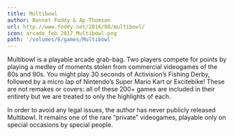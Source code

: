 ```yaml
---
title: Multibowl 
author: Bennet Foddy & Ap Thomson
url: http://www.foddy.net/2016/08/multibowl/ 
icon: arcade_feb_2017_Multibowl.png 
path: '/volumes/6/games/Multibowl'
---
```

Multibowl is a playable arcade grab-bag. Two players compete for points by playing a medley of
moments stolen from commercial videogames of the 80s and 90s. You might play 30 seconds of
Activision’s Fishing Derby, followed by a micro lap of Nintendo’s Super Mario Kart or
Excitebike! These are not remakes or covers: all of these 200+ games are included in their
entirety but we are treated to only the highlights of each.

In order to avoid any legal issues, the author has never publicly released Multibowl. It
remains one of the rare “private” videogames, playable only on special occasions by special
people.